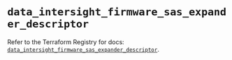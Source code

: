 # `data_intersight_firmware_sas_expander_descriptor`

Refer to the Terraform Registry for docs: [`data_intersight_firmware_sas_expander_descriptor`](https://registry.terraform.io/providers/ciscodevnet/intersight/1.0.71/docs/data-sources/firmware_sas_expander_descriptor).
